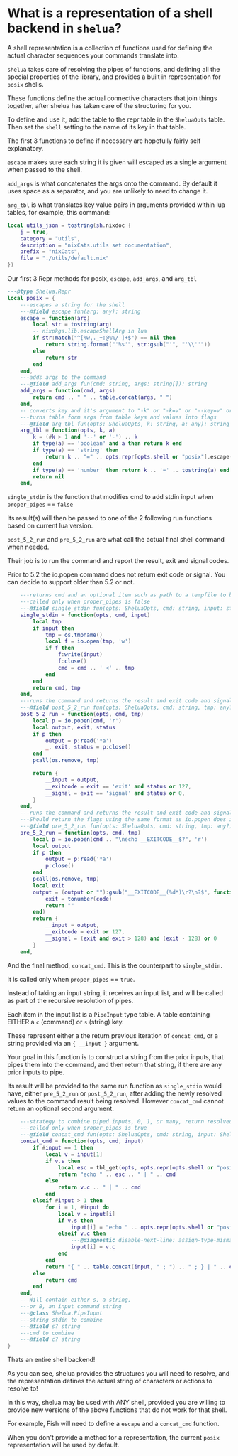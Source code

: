 # What is a representation of a shell backend in `shelua`?

A shell representation is a collection of functions used for defining the actual character sequences your commands translate into.

`shelua` takes care of resolving the pipes of functions,
and defining all the special properties of the library,
and provides a built in representation for `posix` shells.

These functions define the actual connective characters that join things together, after shelua has taken care of the structuring for you.

To define and use it, add the table to the repr table in the `SheluaOpts` table. Then set the `shell` setting to the name of its key in that table.

The first 3 functions to define if necessary are hopefully fairly self explanatory.

`escape` makes sure each string it is given will escaped as a single argument when passed to the shell.

`add_args` is what concatenates the args onto the command. By default it uses space as a separator, and you are unlikely to need to change it.

`arg_tbl` is what translates key value pairs in arguments provided within lua tables, for example, this command:

```lua
local utils_json = tostring(sh.nixdoc {
	j = true,
	category = "utils",
	description = "nixCats.utils set documentation",
	prefix = "nixCats",
	file = "./utils/default.nix"
})
```

Our first 3 Repr methods for posix, `escape`, `add_args`, and `arg_tbl`

```lua
---@type Shelua.Repr
local posix = {
	---escapes a string for the shell
	---@field escape fun(arg: any): string
	escape = function(arg)
		local str = tostring(arg)
		-- nixpkgs.lib.escapeShellArg in lua
		if str:match("^[%w,._+:@%%/-]+$") == nil then
			return string.format("'%s'", str:gsub("'", "'\\''"))
		else
			return str
		end
	end,
	---adds args to the command
	---@field add_args fun(cmd: string, args: string[]): string
	add_args = function(cmd, args)
		return cmd .. " " .. table.concat(args, " ")
	end,
	-- converts key and it's argument to "-k" or "-k=v" or "--key=v" or nil to ignore
	---turns table form args from table keys and values into flags
	---@field arg_tbl fun(opts: SheluaOpts, k: string, a: any): string|nil
	arg_tbl = function(opts, k, a)
		k = (#k > 1 and '--' or '-') .. k
		if type(a) == 'boolean' and a then return k end
		if type(a) == 'string' then
			return k .. "=" .. opts.repr[opts.shell or "posix"].escape(a)
		end
		if type(a) == 'number' then return k .. '=' .. tostring(a) end
		return nil
	end,
```

`single_stdin` is the function that modifies cmd to add stdin input when `proper_pipes` == `false`

Its result(s) will then be passed to one of the 2 following run functions based on current lua version.

`post_5_2_run` and `pre_5_2_run` are what call the actual final shell command when needed.

Their job is to run the command and report the result, exit and signal codes.

Prior to 5.2 the io.popen command does not return exit code or signal. You can decide to support older than 5.2 or not.

```lua
	---returns cmd and an optional item such as path to a tempfile to be passed to post_5_2_run or pre_5_2_run
	---called only when proper_pipes is false
	---@field single_stdin fun(opts: SheluaOpts, cmd: string, input: string?): (string, any?)
	single_stdin = function(opts, cmd, input)
		local tmp
		if input then
			tmp = os.tmpname()
			local f = io.open(tmp, 'w')
			if f then
				f:write(input)
				f:close()
				cmd = cmd .. ' <' .. tmp
			end
		end
		return cmd, tmp
	end,
	---runs the command and returns the result and exit code and signal
	---@field post_5_2_run fun(opts: SheluaOpts, cmd: string, tmp: any?): { __input: string, __exitcode: number, __signal: number }
	post_5_2_run = function(opts, cmd, tmp)
		local p = io.popen(cmd, 'r')
		local output, exit, status
		if p then
			output = p:read('*a')
			_, exit, status = p:close()
		end
		pcall(os.remove, tmp)

		return {
			__input = output,
			__exitcode = exit == 'exit' and status or 127,
			__signal = exit == 'signal' and status or 0,
		}
	end,
	---runs the command and returns the result and exit code and signal
	---Should return the flags using the same format as io.popen does in 5.2+
	---@field pre_5_2_run fun(opts: SheluaOpts, cmd: string, tmp: any?): { __input: string, __exitcode: number, __signal: number }
	pre_5_2_run = function(opts, cmd, tmp)
		local p = io.popen(cmd .. "\necho __EXITCODE__$?", 'r')
		local output
		if p then
			output = p:read('*a')
			p:close()
		end
		pcall(os.remove, tmp)
		local exit
		output = (output or ""):gsub("__EXITCODE__(%d*)\r?\n?$", function(code)
			exit = tonumber(code)
			return ""
		end)
		return {
			__input = output,
			__exitcode = exit or 127,
			__signal = (exit and exit > 128) and (exit - 128) or 0
		}
	end,
```

And the final method, `concat_cmd`. This is the counterpart to `single_stdin`.

It is called only when `proper_pipes` == `true`.

Instead of taking an input string, it receives an input list, and will be called as part of the recursive resolution of pipes.

Each item in the input list is a `PipeInput` type table. A table containing EITHER a `c` (command) or `s` (string) key.

These represent either a the return previous iteration of `concat_cmd`, or a string provided via an `{ __input }` argument.

Your goal in this function is to construct a string from the prior inputs,
that pipes them into the command, and then return that string, if there are any prior inputs to pipe.

Its result will be provided to the same run function as `single_stdin` would have, either `pre_5_2_run` or `post_5_2_run`,
after adding the newly resolved values to the command result being resolved.
However `concat_cmd` cannot return an optional second argument.

```lua
	---strategy to combine piped inputs, 0, 1, or many, return resolved command to run
	---called only when proper_pipes is true
	---@field concat_cmd fun(opts: SheluaOpts, cmd: string, input: Shelua.PipeInput[]): string
	concat_cmd = function(opts, cmd, input)
		if #input == 1 then
			local v = input[1]
			if v.s then
				local esc = tbl_get(opts, opts.repr[opts.shell or "posix"].escape(v.s)
				return "echo " .. esc .. " | " .. cmd
			else
				return v.c .. " | " .. cmd
			end
		elseif #input > 1 then
			for i = 1, #input do
				local v = input[i]
				if v.s then
					input[i] = "echo " .. opts.repr[opts.shell or "posix"].escape(v.s)
				elseif v.c then
					---@diagnostic disable-next-line: assign-type-mismatch
					input[i] = v.c
				end
			end
			return "{ " .. table.concat(input, " ; ") .. " ; } | " .. cmd
		else
			return cmd
		end
	end,
	---Will contain either s, a string,
	---or B, an input command string
	---@class Shelua.PipeInput
	---string stdin to combine
	---@field s? string
	---cmd to combine
	---@field c? string
}
```

Thats an entire shell backend!

As you can see, shelua provides the structures you will need to resolve,
and the representation defines the actual string of characters or actions to resolve to!

In this way, shelua may be used with ANY shell, provided you are willing to provide new versions of the above functions that do not work for that shell.

For example, Fish will need to define a `escape` and a `concat_cmd` function.

When you don't provide a method for a representation, the current `posix` representation will be used by default.
